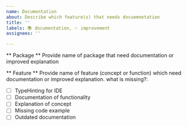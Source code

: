 ```yaml
---
name: Documentation
about: Describe which feature(s) that needs docuemnetation
title: ''
labels: 📚 documentation, ✨ improvement
assignees: ''

---
```


** Package **
Provide name of package that need documentation or improved explanation

** Feature **
Provide name of feature (concept or function) which need documentation or improved explanation.
what is missing?:
- [ ] TypeHinting for IDE
- [ ] Documentation of functionality
- [ ] Explanation of concept
- [ ] Missing code example
- [ ] Outdated documentation

